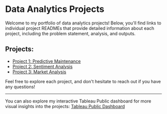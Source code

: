 # Data Analytics Projects

Welcome to my portfolio of data analytics projects! Below, you'll find links to individual project READMEs that provide detailed information about each project, including the problem statement, analysis, and outputs.

## Projects:
- [Project 1: Predictive Maintenance](predictive-tool-maintenance/README.md)
- [Project 2: Sentiment Analysis](sentiment-analysis-neural-networks/README.md)
- [Project 3: Market Analysis](link_to_project_3_readme)

Feel free to explore each project, and don't hesitate to reach out if you have any questions!

---

You can also explore my interactive Tableau Public dashboard for more visual insights into the projects:
[Tableau Public Dashboard](your_tableau_dashboard_link)

